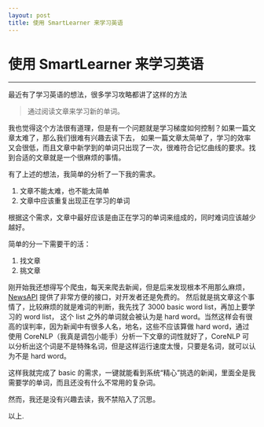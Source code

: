 ```yaml
---
layout: post
title: 使用 SmartLearner 来学习英语
---
```

# 使用 SmartLearner 来学习英语
----

最近有了学习英语的想法，很多学习攻略都讲了这样的方法

> 
> 通过阅读文章来学习新的单词。
>

我也觉得这个方法很有道理，但是有一个问题就是学习梯度如何控制？如果一篇文章太难了，那么我们很难有兴趣去读下去， 如果一篇文章太简单了，学习的效率又会很低，而且文章中新学到的单词只出现了一次，很难符合记忆曲线的要求。找到合适的文章就是一个很麻烦的事情。

有了上述的想法，我简单的分析了一下我的需求。

1. 文章不能太难，也不能太简单
2. 文章中应该重复出现正在学习的单词

根据这个需求，文章中最好应该是由正在学习的单词来组成的，同时难词应该越少越好。

简单的分一下需要干的活：
1. 找文章
2. 挑文章

刚开始我还想得写个爬虫，每天来爬去新闻，但是后来发现根本不用那么麻烦，[NewsAPI](https://newsapi.org/) 提供了非常方便的接口，对开发者还是免费的。
然后就是挑文章这个事情了，比较麻烦的就是难词的判断，我先找了 3000 basic word list，再加上要学习的 word list， 这个 list 之外的单词就会被认为是 hard word。当然这样会有很高的误判率，因为新闻中有很多人名，地名，这些不应该算做 hard word，通过使用 CoreNLP（我真是调包小能手）分析一下文章的词性就好了，CoreNLP 可以分析出这个词是不是特殊名词，但是这样运行速度太慢，只要是名词，就可以认为不是 hard word。

这样我就完成了 basic 的需求，一键就能看到系统“精心”挑选的新闻，里面全是我需要学的单词，而且还没有什么不常用的复杂词。

然而，我还是没有兴趣去读，我不禁陷入了沉思。

以上.